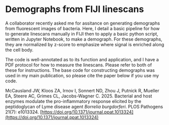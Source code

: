 # Demographs from FIJI linescans
A collaborator recently asked me for assitance on generating demographs from fluorescent images of bacteria. Here, I detail a basic pipeline for how to generate linescans manually in FIJI then to apply a basic python script, written in Jupyter Notebook, to make a demograph. For these demographs, they are normalized by z-score to emphasize where signal is enriched along the cell body.

The code is well-annotated as to its function and application, and I have a PDF protocol for how to measure the linescans. Please refer to both of these for instructions. The base code for constructing demographs was used in my main publication, so please cite the paper below if you use my code. 

McCausland JW, Kloos ZA, Irnov I, Sonnert ND, Zhou J, Putnick R, Mueller EA, Steere AC, Grimes CL, Jacobs-Wagner C. 2025. Bacterial and host enzymes modulate the pro-inflammatory response elicited by the peptidoglycan of Lyme disease agent *Borrelia burgdorferi*. PLOS Pathogens 21(7): e1013324. [https://doi.org/10.1371/journal.ppat.1013324](https://doi.org/10.1371/journal.ppat.1013324)
